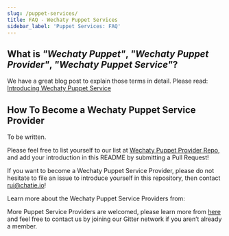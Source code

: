 ```yaml
---
slug: /puppet-services/
title: FAQ - Wechaty Puppet Services
sidebar_label: 'Puppet Services: FAQ'
---
```


## What is _"Wechaty Puppet"_, _"Wechaty Puppet Provider"_, _"Wechaty Puppet Service"_?

We have a great blog post to explain those terms in detail. Please read: [Introducing Wechaty Puppet Service](https://wechaty.js.org/2021/01/14/wechaty-puppet-service/)

## How To Become a Wechaty Puppet Service Provider

To be written.

Please feel free to list yourself to our list at [Wechaty Puppet Provider Repo](https://github.com/wechaty/puppet-services/), and add your introduction in this README by submitting a Pull Request!

If you want to become a Wechaty Puppet Service Provider, please do not hesitate to file an issue to introduce yourself in this repository, then contact rui@chatie.io!

Learn more about the Wechaty Puppet Service Providers from:

More Puppet Service Providers are welcomed, please learn more from [here](https://github.com/wechaty/puppet-services) and feel free to contact us by joining our Gitter network if you aren’t already a member.
